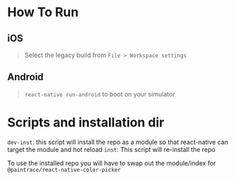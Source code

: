 # How To Run
## iOS
> Select the legacy build from `File > Workspace settings`

## Android
> `react-native run-android` to boot on your simulator


# Scripts and installation dir
`dev-inst`: this script will install the repo as a module so that react-native can target the module and hot reload
`inst`: This script will re-install the repo

To use the installed repo you will have to swap out the module/index for `@paintrace/react-native-color-picker`
